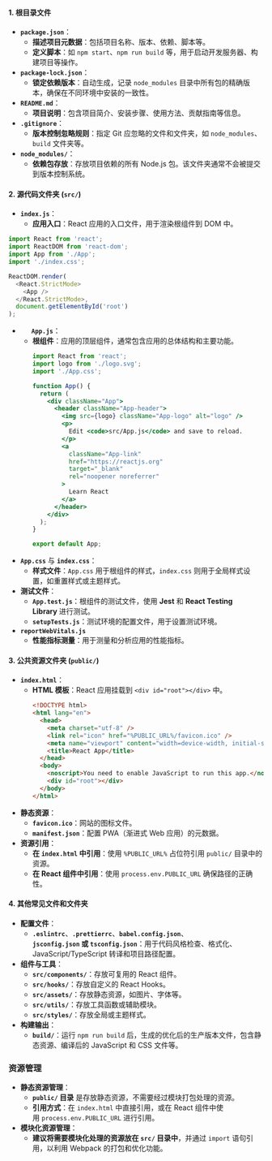 #### 1. **根目录文件**
- **`package.json`**：
    - **描述项目元数据**：包括项目名称、版本、依赖、脚本等。
    - **定义脚本**：如 `npm start`、`npm run build` 等，用于启动开发服务器、构建项目等操作。
- **`package-lock.json`**：
    - **锁定依赖版本**：自动生成，记录 `node_modules` 目录中所有包的精确版本，确保在不同环境中安装的一致性。
- **`README.md`**：
    - **项目说明**：包含项目简介、安装步骤、使用方法、贡献指南等信息。
- **`.gitignore`**：
    - **版本控制忽略规则**：指定 Git 应忽略的文件和文件夹，如 `node_modules`、`build` 文件夹等。
- **`node_modules/`**：
    - **依赖包存放**：存放项目依赖的所有 Node.js 包。该文件夹通常不会被提交到版本控制系统。

#### 2. **源代码文件夹 (`src/`)**
- **`index.js`**：  
    - **应用入口**：React 应用的入口文件，用于渲染根组件到 DOM 中。
```javascript
import React from 'react';
import ReactDOM from 'react-dom';
import App from './App';
import './index.css';

ReactDOM.render(
  <React.StrictMode>
    <App />
  </React.StrictMode>,
  document.getElementById('root')
);
```
- **`   App.js`**：
    - **根组件**：应用的顶层组件，通常包含应用的总体结构和主要功能。
        ```jsx
        import React from 'react';
        import logo from './logo.svg';
        import './App.css';
        
        function App() {
          return (
            <div className="App">
              <header className="App-header">
                <img src={logo} className="App-logo" alt="logo" />
                <p>
                  Edit <code>src/App.js</code> and save to reload.
                </p>
                <a
                  className="App-link"
                  href="https://reactjs.org"
                  target="_blank"
                  rel="noopener noreferrer"
                >
                  Learn React
                </a>
              </header>
            </div>
          );
        }
        
        export default App;
        ```      
- **`App.css`** 与 **`index.css`**：  
    - **样式文件**：`App.css` 用于根组件的样式，`index.css` 则用于全局样式设置，如重置样式或主题样式。
- **测试文件**：
    - **`App.test.js`**：根组件的测试文件，使用 **Jest** 和 **React Testing Library** 进行测试。
    - **`setupTests.js`**：测试环境的配置文件，用于设置测试环境。
- **`reportWebVitals.js`**
    - **性能指标测量**：用于测量和分析应用的性能指标。

#### 3. **公共资源文件夹 (`public/`)**
- **`index.html`**：
    - **HTML 模板**：React 应用挂载到 `<div id="root"></div>` 中。      
        ```html
        <!DOCTYPE html>
        <html lang="en">
          <head>
            <meta charset="utf-8" />
            <link rel="icon" href="%PUBLIC_URL%/favicon.ico" />
            <meta name="viewport" content="width=device-width, initial-scale=1" />
            <title>React App</title>
          </head>
          <body>
            <noscript>You need to enable JavaScript to run this app.</noscript>
            <div id="root"></div>
          </body>
        </html>
        ```    
- **静态资源**：
    - **`favicon.ico`**：网站的图标文件。
    - **`manifest.json`**：配置 PWA（渐进式 Web 应用）的元数据。
- **资源引用**：
    - **在 `index.html` 中引用**：使用 `%PUBLIC_URL%` 占位符引用 `public/` 目录中的资源。
    - **在 React 组件中引用**：使用 `process.env.PUBLIC_URL` 确保路径的正确性。

#### 4. **其他常见文件和文件夹**
- **配置文件**：
    - **`.eslintrc`**、**`.prettierrc`**、**`babel.config.json`**、**`jsconfig.json` 或 `tsconfig.json`**：用于代码风格检查、格式化、JavaScript/TypeScript 转译和项目路径配置。
- **组件与工具**：
    - **`src/components/`**：存放可复用的 React 组件。
    - **`src/hooks/`**：存放自定义的 React Hooks。
    - **`src/assets/`**：存放静态资源，如图片、字体等。
    - **`src/utils/`**：存放工具函数或辅助模块。
    - **`src/styles/`**：存放全局或主题样式。
- **构建输出**：
    - **`build/`**：运行 `npm run build` 后，生成的优化后的生产版本文件，包含静态资源、编译后的 JavaScript 和 CSS 文件等。

### 资源管理
- **静态资源管理**：
    - **`public/` 目录** 是存放静态资源，不需要经过模块打包处理的资源。
    - **引用方式**：在 `index.html` 中直接引用，或在 React 组件中使用 `process.env.PUBLIC_URL` 进行引用。
- **模块化资源管理**：
    - **建议将需要模块化处理的资源放在 `src/` 目录中**，并通过 `import` 语句引用，以利用 Webpack 的打包和优化功能。